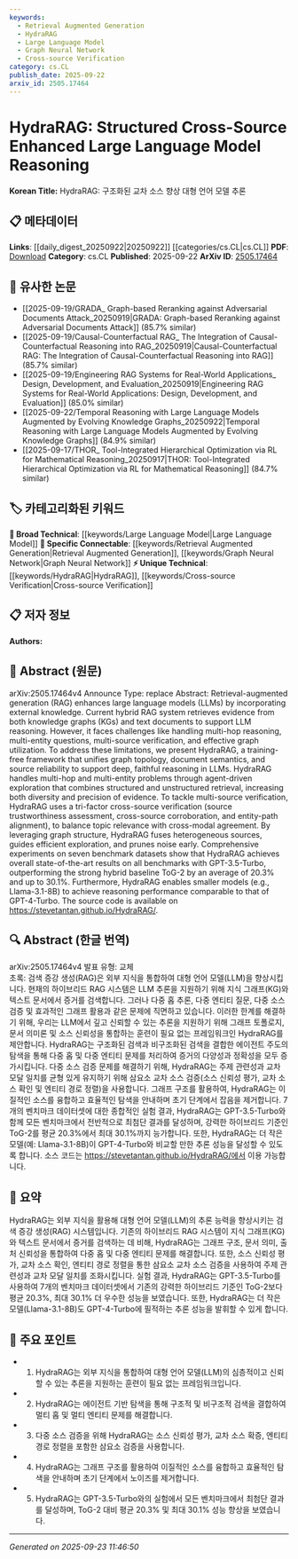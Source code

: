 ```yaml
---
keywords:
  - Retrieval Augmented Generation
  - HydraRAG
  - Large Language Model
  - Graph Neural Network
  - Cross-source Verification
category: cs.CL
publish_date: 2025-09-22
arxiv_id: 2505.17464
---
```


<!-- KEYWORD_LINKING_METADATA:
{
  "processed_timestamp": "2025-09-23T11:46:50.175260",
  "vocabulary_version": "1.0",
  "selected_keywords": [
    "Retrieval Augmented Generation",
    "HydraRAG",
    "Large Language Model",
    "Graph Neural Network",
    "Cross-source Verification"
  ],
  "rejected_keywords": [],
  "similarity_scores": {
    "Retrieval Augmented Generation": 0.85,
    "HydraRAG": 0.78,
    "Large Language Model": 0.82,
    "Graph Neural Network": 0.8,
    "Cross-source Verification": 0.77
  },
  "extraction_method": "AI_prompt_based",
  "budget_applied": true,
  "candidates_json": {
    "candidates": [
      {
        "surface": "Retrieval-augmented generation",
        "canonical": "Retrieval Augmented Generation",
        "aliases": [
          "RAG"
        ],
        "category": "specific_connectable",
        "rationale": "RAG is a trending concept that enhances LLMs by integrating external knowledge, crucial for linking hybrid systems.",
        "novelty_score": 0.45,
        "connectivity_score": 0.88,
        "specificity_score": 0.8,
        "link_intent_score": 0.85
      },
      {
        "surface": "HydraRAG",
        "canonical": "HydraRAG",
        "aliases": [],
        "category": "unique_technical",
        "rationale": "HydraRAG is a novel framework that addresses specific challenges in RAG systems, offering a unique linking opportunity.",
        "novelty_score": 0.9,
        "connectivity_score": 0.7,
        "specificity_score": 0.85,
        "link_intent_score": 0.78
      },
      {
        "surface": "Large Language Model",
        "canonical": "Large Language Model",
        "aliases": [
          "LLM"
        ],
        "category": "broad_technical",
        "rationale": "LLMs are foundational to understanding and linking various advanced AI concepts.",
        "novelty_score": 0.3,
        "connectivity_score": 0.92,
        "specificity_score": 0.65,
        "link_intent_score": 0.82
      },
      {
        "surface": "Graph structure",
        "canonical": "Graph Neural Network",
        "aliases": [
          "Graph structure"
        ],
        "category": "specific_connectable",
        "rationale": "Graph structures are integral to the reasoning process in RAG systems, enhancing connectivity with graph-based methodologies.",
        "novelty_score": 0.5,
        "connectivity_score": 0.85,
        "specificity_score": 0.78,
        "link_intent_score": 0.8
      },
      {
        "surface": "Cross-source verification",
        "canonical": "Cross-source Verification",
        "aliases": [],
        "category": "unique_technical",
        "rationale": "This process is essential for ensuring the reliability of information in multi-source systems, a key aspect of HydraRAG.",
        "novelty_score": 0.75,
        "connectivity_score": 0.65,
        "specificity_score": 0.82,
        "link_intent_score": 0.77
      }
    ],
    "ban_list_suggestions": [
      "multi-hop reasoning",
      "multi-entity questions",
      "source reliability",
      "document semantics"
    ]
  },
  "decisions": [
    {
      "candidate_surface": "Retrieval-augmented generation",
      "resolved_canonical": "Retrieval Augmented Generation",
      "decision": "linked",
      "scores": {
        "novelty": 0.45,
        "connectivity": 0.88,
        "specificity": 0.8,
        "link_intent": 0.85
      }
    },
    {
      "candidate_surface": "HydraRAG",
      "resolved_canonical": "HydraRAG",
      "decision": "linked",
      "scores": {
        "novelty": 0.9,
        "connectivity": 0.7,
        "specificity": 0.85,
        "link_intent": 0.78
      }
    },
    {
      "candidate_surface": "Large Language Model",
      "resolved_canonical": "Large Language Model",
      "decision": "linked",
      "scores": {
        "novelty": 0.3,
        "connectivity": 0.92,
        "specificity": 0.65,
        "link_intent": 0.82
      }
    },
    {
      "candidate_surface": "Graph structure",
      "resolved_canonical": "Graph Neural Network",
      "decision": "linked",
      "scores": {
        "novelty": 0.5,
        "connectivity": 0.85,
        "specificity": 0.78,
        "link_intent": 0.8
      }
    },
    {
      "candidate_surface": "Cross-source verification",
      "resolved_canonical": "Cross-source Verification",
      "decision": "linked",
      "scores": {
        "novelty": 0.75,
        "connectivity": 0.65,
        "specificity": 0.82,
        "link_intent": 0.77
      }
    }
  ]
}
-->

# HydraRAG: Structured Cross-Source Enhanced Large Language Model Reasoning

**Korean Title:** HydraRAG: 구조화된 교차 소스 향상 대형 언어 모델 추론

## 📋 메타데이터

**Links**: [[daily_digest_20250922|20250922]] [[categories/cs.CL|cs.CL]]
**PDF**: [Download](https://arxiv.org/pdf/2505.17464.pdf)
**Category**: cs.CL
**Published**: 2025-09-22
**ArXiv ID**: [2505.17464](https://arxiv.org/abs/2505.17464)

## 🔗 유사한 논문
- [[2025-09-19/GRADA_ Graph-based Reranking against Adversarial Documents Attack_20250919|GRADA: Graph-based Reranking against Adversarial Documents Attack]] (85.7% similar)
- [[2025-09-19/Causal-Counterfactual RAG_ The Integration of Causal-Counterfactual Reasoning into RAG_20250919|Causal-Counterfactual RAG: The Integration of Causal-Counterfactual Reasoning into RAG]] (85.7% similar)
- [[2025-09-19/Engineering RAG Systems for Real-World Applications_ Design, Development, and Evaluation_20250919|Engineering RAG Systems for Real-World Applications: Design, Development, and Evaluation]] (85.0% similar)
- [[2025-09-22/Temporal Reasoning with Large Language Models Augmented by Evolving Knowledge Graphs_20250922|Temporal Reasoning with Large Language Models Augmented by Evolving Knowledge Graphs]] (84.9% similar)
- [[2025-09-17/THOR_ Tool-Integrated Hierarchical Optimization via RL for Mathematical Reasoning_20250917|THOR: Tool-Integrated Hierarchical Optimization via RL for Mathematical Reasoning]] (84.7% similar)

## 🏷️ 카테고리화된 키워드
**🧠 Broad Technical**: [[keywords/Large Language Model|Large Language Model]]
**🔗 Specific Connectable**: [[keywords/Retrieval Augmented Generation|Retrieval Augmented Generation]], [[keywords/Graph Neural Network|Graph Neural Network]]
**⚡ Unique Technical**: [[keywords/HydraRAG|HydraRAG]], [[keywords/Cross-source Verification|Cross-source Verification]]

## 📋 저자 정보

**Authors:** 

## 📄 Abstract (원문)

arXiv:2505.17464v4 Announce Type: replace 
Abstract: Retrieval-augmented generation (RAG) enhances large language models (LLMs) by incorporating external knowledge. Current hybrid RAG system retrieves evidence from both knowledge graphs (KGs) and text documents to support LLM reasoning. However, it faces challenges like handling multi-hop reasoning, multi-entity questions, multi-source verification, and effective graph utilization. To address these limitations, we present HydraRAG, a training-free framework that unifies graph topology, document semantics, and source reliability to support deep, faithful reasoning in LLMs. HydraRAG handles multi-hop and multi-entity problems through agent-driven exploration that combines structured and unstructured retrieval, increasing both diversity and precision of evidence. To tackle multi-source verification, HydraRAG uses a tri-factor cross-source verification (source trustworthiness assessment, cross-source corroboration, and entity-path alignment), to balance topic relevance with cross-modal agreement. By leveraging graph structure, HydraRAG fuses heterogeneous sources, guides efficient exploration, and prunes noise early. Comprehensive experiments on seven benchmark datasets show that HydraRAG achieves overall state-of-the-art results on all benchmarks with GPT-3.5-Turbo, outperforming the strong hybrid baseline ToG-2 by an average of 20.3% and up to 30.1%. Furthermore, HydraRAG enables smaller models (e.g., Llama-3.1-8B) to achieve reasoning performance comparable to that of GPT-4-Turbo. The source code is available on https://stevetantan.github.io/HydraRAG/.

## 🔍 Abstract (한글 번역)

arXiv:2505.17464v4 발표 유형: 교체  
초록: 검색 증강 생성(RAG)은 외부 지식을 통합하여 대형 언어 모델(LLM)을 향상시킵니다. 현재의 하이브리드 RAG 시스템은 LLM 추론을 지원하기 위해 지식 그래프(KG)와 텍스트 문서에서 증거를 검색합니다. 그러나 다중 홉 추론, 다중 엔티티 질문, 다중 소스 검증 및 효과적인 그래프 활용과 같은 문제에 직면하고 있습니다. 이러한 한계를 해결하기 위해, 우리는 LLM에서 깊고 신뢰할 수 있는 추론을 지원하기 위해 그래프 토폴로지, 문서 의미론 및 소스 신뢰성을 통합하는 훈련이 필요 없는 프레임워크인 HydraRAG를 제안합니다. HydraRAG는 구조화된 검색과 비구조화된 검색을 결합한 에이전트 주도의 탐색을 통해 다중 홉 및 다중 엔티티 문제를 처리하여 증거의 다양성과 정확성을 모두 증가시킵니다. 다중 소스 검증 문제를 해결하기 위해, HydraRAG는 주제 관련성과 교차 모달 일치를 균형 있게 유지하기 위해 삼요소 교차 소스 검증(소스 신뢰성 평가, 교차 소스 확인 및 엔티티 경로 정렬)을 사용합니다. 그래프 구조를 활용하여, HydraRAG는 이질적인 소스를 융합하고 효율적인 탐색을 안내하며 초기 단계에서 잡음을 제거합니다. 7개의 벤치마크 데이터셋에 대한 종합적인 실험 결과, HydraRAG는 GPT-3.5-Turbo와 함께 모든 벤치마크에서 전반적으로 최첨단 결과를 달성하며, 강력한 하이브리드 기준인 ToG-2를 평균 20.3%에서 최대 30.1%까지 능가합니다. 또한, HydraRAG는 더 작은 모델(예: Llama-3.1-8B)이 GPT-4-Turbo와 비교할 만한 추론 성능을 달성할 수 있도록 합니다. 소스 코드는 https://stevetantan.github.io/HydraRAG/에서 이용 가능합니다.

## 📝 요약

HydraRAG는 외부 지식을 활용해 대형 언어 모델(LLM)의 추론 능력을 향상시키는 검색 증강 생성(RAG) 시스템입니다. 기존의 하이브리드 RAG 시스템이 지식 그래프(KG)와 텍스트 문서에서 증거를 검색하는 데 비해, HydraRAG는 그래프 구조, 문서 의미, 출처 신뢰성을 통합하여 다중 홉 및 다중 엔티티 문제를 해결합니다. 또한, 소스 신뢰성 평가, 교차 소스 확인, 엔티티 경로 정렬을 통한 삼요소 교차 소스 검증을 사용하여 주제 관련성과 교차 모달 일치를 조화시킵니다. 실험 결과, HydraRAG는 GPT-3.5-Turbo를 사용하여 7개의 벤치마크 데이터셋에서 기존의 강력한 하이브리드 기준인 ToG-2보다 평균 20.3%, 최대 30.1% 더 우수한 성능을 보였습니다. 또한, HydraRAG는 더 작은 모델(Llama-3.1-8B)도 GPT-4-Turbo에 필적하는 추론 성능을 발휘할 수 있게 합니다.

## 🎯 주요 포인트

- 1. HydraRAG는 외부 지식을 통합하여 대형 언어 모델(LLM)의 심층적이고 신뢰할 수 있는 추론을 지원하는 훈련이 필요 없는 프레임워크입니다.
- 2. HydraRAG는 에이전트 기반 탐색을 통해 구조적 및 비구조적 검색을 결합하여 멀티 홉 및 멀티 엔티티 문제를 해결합니다.
- 3. 다중 소스 검증을 위해 HydraRAG는 소스 신뢰성 평가, 교차 소스 확증, 엔티티 경로 정렬을 포함한 삼요소 검증을 사용합니다.
- 4. HydraRAG는 그래프 구조를 활용하여 이질적인 소스를 융합하고 효율적인 탐색을 안내하며 초기 단계에서 노이즈를 제거합니다.
- 5. HydraRAG는 GPT-3.5-Turbo와의 실험에서 모든 벤치마크에서 최첨단 결과를 달성하며, ToG-2 대비 평균 20.3% 및 최대 30.1% 성능 향상을 보였습니다.


---

*Generated on 2025-09-23 11:46:50*